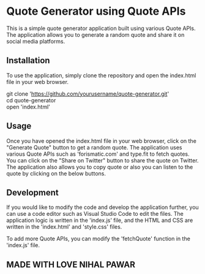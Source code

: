 # Quote Generator using Quote APIs

This is a simple quote generator application built using various Quote APIs. 
The application allows you to generate a random quote and share it on social media platforms.

## Installation

To use the application, simply clone the repository and open the index.html file in your web browser.

git clone 'https://github.com/yourusername/quote-generator.git' </br>
cd quote-generator </br>
open 'index.html' </br>

## Usage

Once you have opened the index.html file in your web browser, click on the "Generate Quote" button to get a random quote. 
The application uses various Quote APIs such as 'forismatic.com' and type.fit to fetch quotes.
You can click on the "Share on Twitter" button to share the quote on Twitter.
The application also allows you to copy quote or also you can listen to the quote by clicking on the below buttons.

## Development

If you would like to modify the code and develop the application further, you can use a code editor such as Visual Studio Code to edit the files. 
The application logic is written in the 'index.js' file, and the HTML and CSS are written in the 'index.html' and 'style.css' files.

To add more Quote APIs, you can modify the 'fetchQuote' function in the 'index.js' file.

## MADE WITH LOVE NIHAL PAWAR

